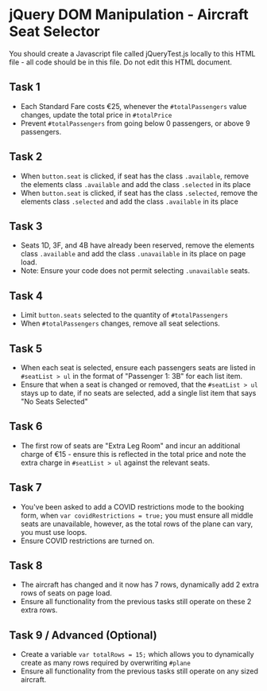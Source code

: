 # jQuery DOM Manipulation - Aircraft Seat Selector
You should create a Javascript file called jQueryTest.js locally to this HTML file - all code should be in this file. Do not edit this HTML document.

## Task 1
- Each Standard Fare costs €25, whenever the `#totalPassengers` value changes, update the total price in `#totalPrice`
- Prevent `#totalPassengers` from going below 0 passengers, or above 9 passengers.

## Task 2
- When `button.seat` is clicked, if seat has the class `.available`, remove the elements class `.available` and add the class `.selected` in its place
- When `button.seat` is clicked, if seat has the class `.selected`, remove the elements class `.selected` and add the class `.available` in its place

## Task 3
- Seats 1D, 3F, and 4B have already been reserved, remove the elements class `.available` and add the class `.unavailable` in its place on page load.
- Note: Ensure your code does not permit selecting `.unavailable` seats.

## Task 4
- Limit `button.seats` selected to the quantity of `#totalPassengers`
- When `#totalPassengers` changes, remove all seat selections.

## Task 5
- When each seat is selected, ensure each passengers seats are listed in `#seatList > ul` in the format of "Passenger 1: 3B" for each list item.
- Ensure that when a seat is changed or removed, that the `#seatList > ul` stays up to date, if no seats are selected, add a single list item that says "No Seats Selected"

## Task 6
- The first row of seats are "Extra Leg Room" and incur an additional charge of €15 - ensure this is reflected in the total price and note the extra charge in `#seatList > ul` against the relevant seats.

## Task 7
- You've been asked to add a COVID restrictions mode to the booking form, when `var covidRestrictions = true;` you must ensure all middle seats are unavailable, however, as the total rows of the plane can vary, you must use loops.
- Ensure COVID restrictions are turned on.

## Task 8
- The aircraft has changed and it now has 7 rows, dynamically add 2 extra rows of seats on page load.
- Ensure all functionality from the previous tasks still operate on these 2 extra rows.

## Task 9 / Advanced (Optional)
- Create a variable `var totalRows = 15;` which allows you to dynamically create as many rows required by overwriting `#plane`
- Ensure all functionality from the previous tasks still operate on any sized aircraft.